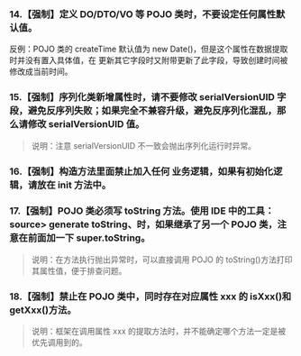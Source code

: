 ### 14.【强制】定义 DO/DTO/VO 等 POJO 类时，不要设定任何属性默认值。
反例：POJO 类的 createTime 默认值为 new Date()，但是这个属性在数据提取时并没有置入具体值，在 更新其它字段时又附带更新了此字段，导致创建时间被修改成当前时间。

### 15.【强制】序列化类新增属性时，请不要修改 serialVersionUID 字段，避免反序列失败；如果完全不兼容升级，避免反序列化混乱，那么请修改 serialVersionUID 值。
> 说明：注意 serialVersionUID 不一致会抛出序列化运行时异常。

### 16.【强制】构造方法里面禁止加入任何 业务逻辑，如果有初始化逻辑，请放在 init 方法中。

### 17.【强制】POJO 类必须写 toString 方法。使用 IDE 中的工具：source> generate toString、时，如果继承了另一个 POJO 类，注意在前面加一下 super.toString。
> 说明：在方法执行抛出异常时，可以直接调用 POJO 的 toString()方法打印其属性值，便于排查问题。

### 18.【强制】禁止在 POJO 类中，同时存在对应属性 xxx 的 isXxx()和 getXxx()方法。
> 说明：框架在调用属性 xxx 的提取方法时，并不能确定哪个方法一定是被优先调用到的。